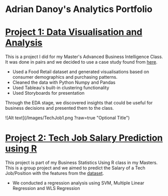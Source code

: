 # Adrian Danoy's Analytics Portfolio


# [Project 1: Data Visualisation and Analysis](https://github.com/lolorangey/DataViz-AnalysisCaseStudy)

This is a project I did for my Master's Advanced Business Intelligence Class. It was done in pairs and we decided to use a case study found from [here](https://github.com/nailson/ifood-data-business-analyst-test).

* Used a Food Retail dataset and generated visualisations based on consumer demographics and purchasing patterns.
* Cleaned the data with Python Numpy and Pandas
* Used Tableau's built-in clustering functionality
* Used Storyboards for presentation 

Through the EDA stage, we discovered insights that could be useful for business decisions and presented them to the class.

![Alt text](/Images/TechJob1.png ?raw=true "Optional Title")


# [Project 2: Tech Job Salary Prediction using R](https://github.com/lolorangey/TechJobSalaryPred)

This project is part of my Business Statistics Using R class in my Masters. This is a group project and we aimed to predict the Salary of a Tech Job/Position with the features from the [dataset](https://www.kaggle.com/datasets/thedevastator/jobs-dataset-from-glassdoor?select=salary_data_cleaned.csv). 

* We conducted a regression analysis using SVM, Multiple Linear Regression and WLS Regression
